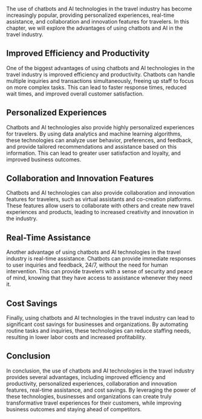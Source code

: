 
The use of chatbots and AI technologies in the travel industry has become increasingly popular, providing personalized experiences, real-time assistance, and collaboration and innovation features for travelers. In this chapter, we will explore the advantages of using chatbots and AI in the travel industry.

Improved Efficiency and Productivity
------------------------------------

One of the biggest advantages of using chatbots and AI technologies in the travel industry is improved efficiency and productivity. Chatbots can handle multiple inquiries and transactions simultaneously, freeing up staff to focus on more complex tasks. This can lead to faster response times, reduced wait times, and improved overall customer satisfaction.

Personalized Experiences
------------------------

Chatbots and AI technologies also provide highly personalized experiences for travelers. By using data analytics and machine learning algorithms, these technologies can analyze user behavior, preferences, and feedback, and provide tailored recommendations and assistance based on this information. This can lead to greater user satisfaction and loyalty, and improved business outcomes.

Collaboration and Innovation Features
-------------------------------------

Chatbots and AI technologies can also provide collaboration and innovation features for travelers, such as virtual assistants and co-creation platforms. These features allow users to collaborate with others and create new travel experiences and products, leading to increased creativity and innovation in the industry.

Real-Time Assistance
--------------------

Another advantage of using chatbots and AI technologies in the travel industry is real-time assistance. Chatbots can provide immediate responses to user inquiries and feedback, 24/7, without the need for human intervention. This can provide travelers with a sense of security and peace of mind, knowing that they have access to assistance whenever they need it.

Cost Savings
------------

Finally, using chatbots and AI technologies in the travel industry can lead to significant cost savings for businesses and organizations. By automating routine tasks and inquiries, these technologies can reduce staffing needs, resulting in lower labor costs and increased profitability.

Conclusion
----------

In conclusion, the use of chatbots and AI technologies in the travel industry provides several advantages, including improved efficiency and productivity, personalized experiences, collaboration and innovation features, real-time assistance, and cost savings. By leveraging the power of these technologies, businesses and organizations can create truly transformative travel experiences for their customers, while improving business outcomes and staying ahead of competitors.
